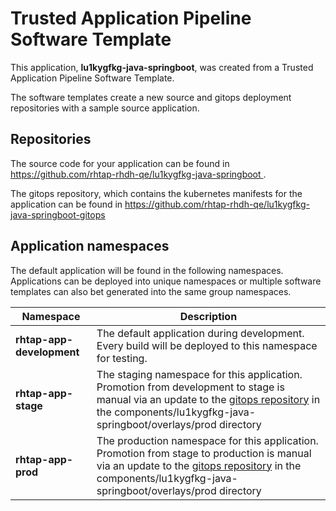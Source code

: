 # Trusted Application Pipeline Software Template

This application, **lu1kygfkg-java-springboot**, was created from a Trusted Application Pipeline Software Template.

The software templates create a new source and gitops deployment repositories with a sample source application. 

## Repositories

The source code for your application can be found in [https://github.com/rhtap-rhdh-qe/lu1kygfkg-java-springboot ](https://github.com/rhtap-rhdh-qe/lu1kygfkg-java-springboot ).
 
The gitops repository, which contains the kubernetes manifests for the application can be found in 
[https://github.com/rhtap-rhdh-qe/lu1kygfkg-java-springboot-gitops ](https://github.com/rhtap-rhdh-qe/lu1kygfkg-java-springboot-gitops ) 

## Application namespaces 

The default application will be found in the following namespaces. Applications can be deployed into unique namespaces or multiple software templates can also bet generated into the same group namespaces.  

|  Namespace   |  Description   |  
| -------- | -------- |   
| **rhtap-app-development** | The default application during development. Every build will be deployed to this namespace for testing. | 
| **rhtap-app-stage** | The staging namespace for this application. Promotion from development to stage is manual via an update to the [gitops repository](https://github.com/rhtap-rhdh-qe/lu1kygfkg-java-springboot-gitops ) in the components/lu1kygfkg-java-springboot/overlays/prod directory |  
| **rhtap-app-prod** | The production namespace for this application. Promotion from stage to production is manual via an update to the [gitops repository](https://github.com/rhtap-rhdh-qe/lu1kygfkg-java-springboot-gitops ) in the components/lu1kygfkg-java-springboot/overlays/prod directory | 